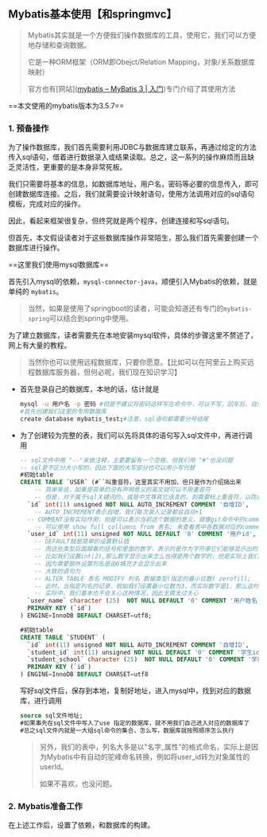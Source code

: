 ## Mybatis基本使用【和springmvc】

> Mybatis其实就是一个方便我们操作数据库的工具，使用它，我们可以方便地存储和查询数据。
>
> 它是一种ORM框架（ORM即Obejct/Relation Mapping，对象/关系数据库映射）
>
> 官方也有[网站]([mybatis – MyBatis 3 | 入门](https://mybatis.org/mybatis-3/zh/getting-started.html))专门介绍了其使用方法

==本文使用的mybatis版本为3.5.7==

### 1. 预备操作

为了操作数据库，我们首先需要利用JDBC与数据库建立联系，再通过给定的方法传入sql语句，借着进行数据录入或结果读取。总之，这一系列的操作麻烦而且缺乏灵活性，更重要的是本身非常死板。

我们只需要将基本的信息，如数据库地址，用户名，密码等必要的信息传入，即可创建数据库连接。之后，我们就需要设计映射语句，使用方法调用对应的sql语句模板，完成对应的操作。

因此，看起来框架很复杂，但终究就是两个程序，创建连接和写sql语句。

但首先，本文假设读者对于这些数据库操作非常陌生，那么我们首先需要创建一个数据库进行操作。

==这里我们使用mysql数据库==

首先引入mysql的依赖，`mysql-connector-java`，顺便引入Mybatis的依赖，就是单纯的 `mybatis`。

> 当然，如果是使用了springboot的读者，可能会知道还有专门的`mybatis-spring`可以结合到spring中使用。

为了建立数据库，读者需要先在本地安装mysql软件，具体的步骤这里不赘述了，网上有大量的教程。

> 当然你也可以使用远程数据库，只要你愿意。【比如可以在阿里云上购买远程数据库服务器，但何必呢，我们现在知识学习】

- 首先登录自己的数据库，本地的话，估计就是

  ```bash
  mysql -u 用户名 -p 密码 #但是不建议将密码这样写在命令中，可以不写，回车后，自然会提醒填写密码
  #首先创建我们这里的专用数据库
  create database mybatis_test;#注意，sql语句都需要分号结尾
  ```

- 为了创建较为完整的表，我们可以先将具体的语句写入sql文件中，再进行调用

  ```sql
  -- sql文件中用 "--"来做注释，主要要留有一个空格，但我们用 "#"也没问题
  -- sql是不区分大小写的，因此下面的大写部分也可以用小写代替
  #初始table
  CREATE TABLE `USER` (#``叫重音符，这里其实不用加，但只是作为介绍搞出来
      -- 简单来说，如果是简单的没有声明意义的英文就可以不用重音符
      -- 但是，对于属于sql关键词的，或是中文等其它语言的，则需要标上重音符，以防报错
    `id` int(11) unsigned NOT NULL AUTO_INCREMENT COMMENT '自增ID',
      -- AUTO_INCREMENT表示自增，我们每次录入记录都会自动+1
    -- COMMENT没有实际作用，但是可以表示当前这个数据的意义，就像git命令中的commit指定这次提交内容的意义
      -- 可以使用 show full collumns from 表名; 来查看表中各数据对应的comment
    `user_id` int(11) unsigned NOT NULL DEFAULT '0' COMMENT '用户id',
      -- DEFAULT就是简单的设置默认值
      -- 而这些类型后面跟着的括号和里面的数字，表示的是作为字符串它们能够显示出的最小位数
      -- 比如我们设置int(2),那么数字显示出来怎么也得是两个数字的，但是实际上我们发现没有变化
      -- 因为需要额外设置列名是由0填充才会显示出来
      -- 大致的语句为 
      -- ALTER TABLE 表名 MODIFY 列名 数据类型(指定的最小位数) zerofill;
      -- 此时，当指定列名的记录，假如我们设置最小位数为3，而实际数字是1，那么这时候显示出来的就是001
      -- 实际中，我们基本也不会关心这种情况，因此无需太过关心
    `user_name` character (25)  NOT NULL DEFAULT '0' COMMENT '用户姓名',
    PRIMARY KEY (`id`)
  ) ENGINE=InnoDB DEFAULT CHARSET=utf8;
  
  #初始table
  CREATE TABLE `STUDENT` (
    `id` int(11) unsigned NOT NULL AUTO_INCREMENT COMMENT '自增ID',
    `student_id` int(11) unsigned NOT NULL DEFAULT '0' COMMENT '学生id',
    `student_school` character (25)  NOT NULL DEFAULT '0' COMMENT '学校',
    PRIMARY KEY (`id`)
  ) ENGINE=InnoDB DEFAULT CHARSET=utf8
  ```

  写好sql文件后，保存到本地，复制好地址，进入mysql中，找到对应的数据库，进行调用

  ```sql
  source sql文件地址; 
  #如果事先在sql文件中写入了use 指定的数据库，就不用我们自己进入对应的数据库了
  #总之sql文件内就是一大组sql命令的集合，怎么写，数据库就按照顺序怎么执行
  ```

  > 另外，我们的表中，列名大多是以"名字\_属性"的格式命名，实际上是因为Mybatis中有自动的驼峰命名转换，例如将user_id转为对象属性的userId。
  >
  > 如果不喜欢，也没问题。

### 2. Mybatis准备工作

在上述工作后，设置了依赖，和数据库的构建。




